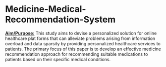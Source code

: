 # Medicine-Medical-Recommendation-System
<u><b font size="10">Aim/Purpose:</b></u>  This study aims to devise a personalized solution for online healthcare plat forms that can alleviate problems arising from information overload and data sparsity by providing personalized healthcare services to patients. The primary focus of this paper is to develop an effective medicine recommendation approach for recommending suitable medications to patients based on their specific medical conditions.

